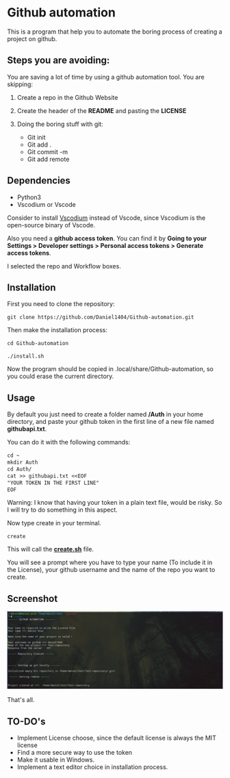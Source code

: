 # Github automation

This is a program that help you to automate the boring process of creating a project on github.

## Steps you are avoiding:

You are saving a lot of time by using a github automation tool. You are skipping:

1. Create a repo in the Github Website
2. Create the header of the **README** and pasting the **LICENSE**
3. Doing the boring stuff with git:
    
    * Git init
    * Git add .
    * Git commit -m
    * Git add remote


## Dependencies

* Python3
* Vscodium or Vscode

Consider to install [Vscodium](https://vscodium.com/) instead of Vscode, since Vscodium is the open-source binary of Vscode.

Also you need a **github access token**. You can find it by **Going to your Settings > Developer settings > Personal access tokens > Generate access tokens**.

I selected the repo and Workflow boxes.

## Installation

First you need to clone the repository:

```
git clone https://github.com/Daniel1404/Github-automation.git
```
Then make the installation process:

```
cd Github-automation
```

```
./install.sh
```
Now the program should be copied in .local/share/Github-automation, so you could erase the current directory.

## Usage 

By default you just need to create a folder named **/Auth** in your home directory, and paste your github token in the first line of a new file named **githubapi.txt**.

You can do it with the following commands:

```
cd ~
mkdir Auth
cd Auth/
cat >> githubapi.txt <<EOF
"YOUR TOKEN IN THE FIRST LINE"
EOF
```
Warning: I know that having your token in a plain text file, would be risky. So I will try to do something in this aspect.

Now type create in your terminal.

```
create
```

This will call the **[create.sh](https://github.com/Daniel1404/Github-automation/blob/main/create.sh)** file.

You will see a prompt where you have to type your name (To include it in the License), your github username and the name of the repo you want to create.

## Screenshot
![Creating a repo](.screenshots/create.png "Creating a repo")

That's all.

## TO-DO's

* Implement License choose, since the default license is always the MIT license
* Find a more secure way to use the token
* Make it usable in Windows.
* Implement a text editor choice in installation process.


